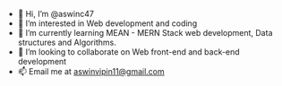 - 👋 Hi, I’m @aswinc47
- 👀 I’m interested in Web development and coding
- 🌱 I’m currently learning MEAN - MERN Stack web development, Data structures and Algorithms.
- 💞️ I’m looking to collaborate on Web front-end and back-end development
- 📫 Email me at aswinvipin11@gmail.com

<!---
aswinc47/aswinc47 is a ✨ special ✨ repository because its `README.md` (this file) appears on your GitHub profile.
You can click the Preview link to take a look at your changes.
--->
